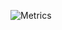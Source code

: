 

<!-- <img src="https://github-readme-stats.vercel.app/api?username=Geek-a-Byte&show_icons=true&count_private=true&theme=dark" width="440"  height="170" > -->
<!-- <img alt="GIF" src="https://user-images.githubusercontent.com/59027621/147380063-c2299ebf-4051-4634-8f09-d40f3bba1099.gif" width="250" height="170"> -->

![Metrics](https://metrics.lecoq.io/Geek-a-Byte?template=terminal&base.metadata=0&config.timezone=Asia%2FDhaka)




<!-- >Know more about me [here](https://geek-a-byte.github.io/) -->
